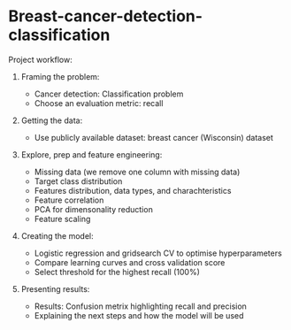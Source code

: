 # Breast-cancer-detection-classification

Project workflow:
1. Framing the problem:
	- Cancer detection: Classification problem
	- Choose an evaluation metric: recall
	
2. Getting the data:
	- Use publicly available dataset: breast cancer (Wisconsin) dataset

4. Explore, prep and feature engineering:
 	 - Missing data (we remove one column with missing data)
 	 - Target class distribution
 	 - Features distribution, data types, and charachteristics
 	 - Feature correlation
 	 - PCA for dimensonality reduction
 	 - Feature scaling

5. Creating the model: 
 	 - Logistic regression and gridsearch CV to optimise hyperparameters
	  - Compare learning curves and cross validation score
	  - Select threshold for the highest recall (100%)

6. Presenting results:
 	 - Results: Confusion metrix highlighting recall and precision
 	 - Explaining the next steps and how the model will be used
  




